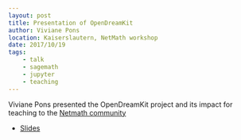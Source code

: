 ```yaml
---
layout: post
title: Presentation of OpenDreamKit
author: Viviane Pons
location: Kaiserslautern, NetMath workshop
date: 2017/10/19
tags:
    - talk
    - sagemath
    - jupyter
    - teaching
---
```


Viviane Pons presented the OpenDreamKit project and its impact for teaching to the [Netmath community](https://www.netmath.de/)

 * [Slides](https://www.lri.fr/~pons/docs/2017_Kaiserslautern.pdf)

